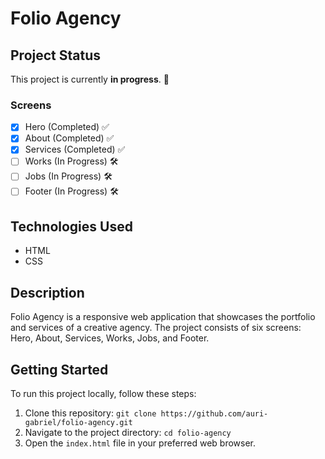 # Folio Agency

## Project Status
This project is currently **in progress**. 🚧

### Screens

- [x] Hero (Completed) ✅
- [x] About (Completed) ✅
- [x] Services (Completed) ✅
- [ ] Works (In Progress) 🛠️
- [ ] Jobs (In Progress) 🛠️
- [ ] Footer (In Progress) 🛠️

## Technologies Used
- HTML
- CSS

## Description
Folio Agency is a responsive web application that showcases the portfolio and services of a creative agency. The project consists of six screens: Hero, About, Services, Works, Jobs, and Footer.

## Getting Started
To run this project locally, follow these steps:

1. Clone this repository: `git clone https://github.com/auri-gabriel/folio-agency.git`
2. Navigate to the project directory: `cd folio-agency`
3. Open the `index.html` file in your preferred web browser.
